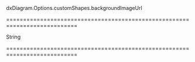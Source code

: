 <!--id-->dxDiagram.Options.customShapes.backgroundImageUrl<!--/id-->
===========================================================================
<!--type-->String<!--/type-->
===========================================================================

<!--shortDescription-->

<!--/shortDescription-->

<!--fullDescription-->

<!--/fullDescription-->